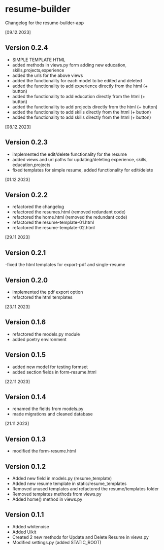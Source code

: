 # resume-builder

Changelog for the resume-builder-app


[09.12.2023]

Version 0.2.4
-
- SIMPLE TEMPLATE HTML 
- added methods in views.py form adding new education, skills,projects,experience
- added the urls for the above views
- added the functionality for each model to be edited and deleted 
- added the functionality to add experience directly from the html (+ button) 
- added the functionality to add education directly from the html (+ button) 
- added the functionality to add projects directly from the html (+ button) 
- added the functionality to add skills directly from the html (+ button)   
- added the functionality to add skills directly from the html (+ button) 



[08.12.2023]

Version 0.2.3
-

- implemented the edit/delete functionality for the resume
- added views and url paths for updating/deleting experience, skills, education,projects
- fixed templates for simple resume, added functionality for edit/delete

[01.12.2023]

Version 0.2.2
-

- refactored the changelog
- refactored the resumes.html (removed redundant code)
- refactored the home.html (removed the redundant code)
- refactored the resume-template-01.html
- refactored the resume-template-02.html

[29.11.2023]

Version 0.2.1
-
-fixed the html templates for export-pdf and single-resume


Version 0.2.0
-

- implemented the pdf export option
- refactored the html templates

[23.11.2023]

Version 0.1.6
-

- refactored the models.py module
- added poetry environment

Version 0.1.5
-

- added new model for testing formset
- added section fields in form-resume.html

[22.11.2023]

Version 0.1.4
-

- renamed the fields from models.py
- made migrations and cleaned database

[21.11.2023]


Version 0.1.3
-

- modified the form-resume.html

Version 0.1.2
-

- Added new field in models.py (resume_template)
- Added new resume template in static/resume_templates
- Removed unused templates and refactored the resume/templates folder
- Removed templates methods from views.py
- Added home() method in views.py

Version 0.1.1
-

- Added whitenoise
- Added Uikit
- Created 2 new methods for Update and Delete Resume in views.py
- Modified settings.py (added STATIC_ROOT)










